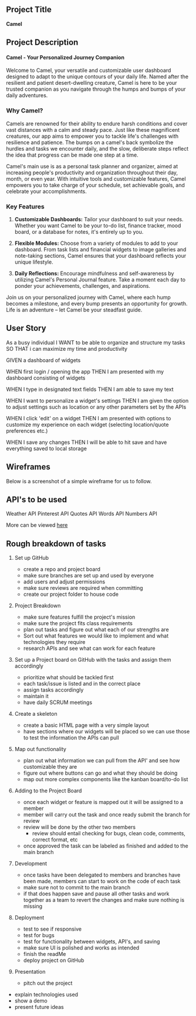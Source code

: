 ## Project Title

**Camel**

## Project Description

#### **Camel - Your Personalized Journey Companion**

Welcome to Camel, your versatile and customizable user dashboard designed to adapt to the unique contours of your daily life. Named after the resilient and patient desert-dwelling creature, Camel is here to be your trusted companion as you navigate through the humps and bumps of your daily adventures.

### **Why Camel?**

Camels are renowned for their ability to endure harsh conditions and cover vast distances with a calm and steady pace. Just like these magnificent creatures, our app aims to empower you to tackle life's challenges with resilience and patience. The bumps on a camel's back symbolize the hurdles and tasks we encounter daily, and the slow, deliberate steps reflect the idea that progress can be made one step at a time.

Camel's main use is as a personal task planner and organizer, aimed at increasing people's productivity and organization throughout their day, month, or even year. With intuitive tools and customizable features, Camel empowers you to take charge of your schedule, set achievable goals, and celebrate your accomplishments.


### **Key Features**

1. **Customizable Dashboards:** Tailor your dashboard to suit your needs. Whether you want Camel to be your to-do list, finance tracker, mood board, or a database for notes, it's entirely up to you.

2. **Flexible Modules:** Choose from a variety of modules to add to your dashboard. From task lists and financial widgets to image galleries and note-taking sections, Camel ensures that your dashboard reflects your unique lifestyle.
   
3. **Daily Reflections:** Encourage mindfulness and self-awareness by utilizing Camel's Personal Journal feature. Take a moment each day to ponder your achievements, challenges, and aspirations.

Join us on your personalized journey with Camel, where each hump becomes a milestone, and every bump presents an opportunity for growth. Life is an adventure – let Camel be your steadfast guide.

## User Story

As a busy individual
I WANT to be able to organize and structure my tasks
SO THAT i can maximize my time and productivity 

GIVEN a dashboard of widgets 

WHEN first login / opening the app
THEN I am presented with my dashboard consisting of widgets

WHEN I type in designated text fields
THEN I am able to save my text

WHEN I want to personalize a widget's settings
THEN I am given the option to adjust settings such as location or any other parameters set by the APIs

WHEN I click 'edit' on a widget 
THEN I am presented with options to customize my experience on each widget (selecting location/quote preferences etc.)

WHEN I save any changes
THEN I will be able to hit save and have everything saved to local storage

## Wireframes

Below is a screenshot of a simple wireframe for us to follow.

## API's to be used

Weather API
Pinterest API
Quotes API
Words API
Numbers API

More can be viewed [here](https://github.com/public-apis/public-apis)

## Rough breakdown of tasks

1. Set up GitHub
	- create a repo and project board
	- make sure branches are set up and used by everyone
	- add users and adjust permissions
	- make sure reviews are required when committing 
	- create our project folder to house code

2. Project Breakdown
	- make sure features fulfill the project's mission 
	- make sure the project fits class requirements 
	- plan out tasks and figure out what each of our strengths are
	- Sort out what features we would like to implement and what technologies they require
	- research APIs and see what can work for each feature

4. Set up a Project board on GitHub with the tasks and assign them accordingly
	- prioritize what should be tackled first
	- each task/issue is listed and in the correct place 
	- assign tasks accordingly
	- maintain it
	- have daily SCRUM meetings

5. Create a skeleton
	- create a basic HTML page with a very simple layout
	- have sections where our widgets will be placed so we can use those to test the information the APIs can pull

7. Map out functionality
	- plan out what information we can pull from the API' and see how customizable they are
	- figure out where buttons can go and what they should be doing
	- map out more complex components like the kanban board/to-do list

8. Adding to the Project Board
	- once each widget or feature is mapped out it will be assigned to a member
	- member will carry out the task and once ready submit the branch for review
	- review will be done by the other two members
		- review should entail checking for bugs, clean code, comments, correct format, etc
	- once approved the task can be labeled as finished and added to the main branch

9. Development
	- once tasks have been delegated to members and branches have been made, members can start to work on the code of each task
	- make sure not to commit to the main branch
	- if that does happen save and pause all other tasks and work together as a team to revert the changes and make sure nothing is missing

10. Deployment
	- test to see if responsive
	- test for bugs
	- test for functionality between widgets, API's, and saving
	- make sure UI is polished and works as intended
	- finish the readMe
	- deploy project on GitHub

11. Presentation
	- pitch out the project
  - explain technologies used
  - show a demo
  - present future ideas


